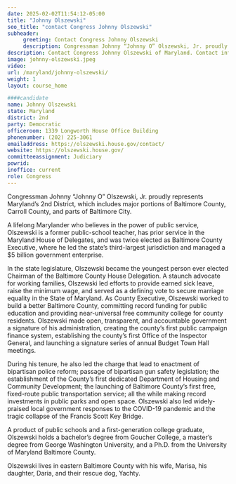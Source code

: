 ```yaml
---
date: 2025-02-02T11:54:12-05:00
title: "Johnny Olszewski"
seo_title: "contact Congress Johnny Olszewski"
subheader:
     greeting: Contact Congress Johnny Olszewski
     description: Congressman Johnny “Johnny O” Olszewski, Jr. proudly represents Maryland’s 2nd District, which includes major portions of Baltimore County, Carroll County, and parts of Baltimore City.
description: Contact Congress Johnny Olszewski of Maryland. Contact information for Johnny Olszewski includes email address, phone number, and mailing address.
image: johnny-olszewski.jpeg
video:
url: /maryland/johnny-olszewski/
weight: 1
layout: course_home

####candidate
name: Johnny Olszewski
state: Maryland
district: 2nd
party: Democratic
officeroom: 1339 Longworth House Office Building
phonenumber: (202) 225-3061
emailaddress: https://olszewski.house.gov/contact/
website: https://olszewski.house.gov/
committeeassignment: Judiciary
powrid: 
inoffice: current
role: Congress
---
```

Congressman Johnny “Johnny O” Olszewski, Jr. proudly represents Maryland’s 2nd District, which includes major portions of Baltimore County, Carroll County, and parts of Baltimore City.

A lifelong Marylander who believes in the power of public service, Olszewski is a former public-school teacher, has prior service in the Maryland House of Delegates, and was twice elected as Baltimore County Executive, where he led the state’s third-largest jurisdiction and managed a $5 billion government enterprise.

In the state legislature, Olszewski became the youngest person ever elected Chairman of the Baltimore County House Delegation. A staunch advocate for working families, Olszewski led efforts to provide earned sick leave, raise the minimum wage, and served as a defining vote to secure marriage equality in the State of Maryland.
As County Executive, Olszewski worked to build a better Baltimore County, committing record funding for public education and providing near-universal free community college for county residents. Olszewski made open, transparent, and accountable government a signature of his administration, creating the county’s first public campaign finance system, establishing the county’s first Office of the Inspector General, and launching a signature series of annual Budget Town Hall meetings.

During his tenure, he also led the charge that lead to enactment of bipartisan police reform; passage of bipartisan gun safety legislation; the establishment of the County’s first dedicated Department of Housing and Community Development; the launching of Baltimore County’s first free, fixed-route public transportation service; all the while making record investments in public parks and open space. Olszewski also led widely-praised local government responses to the COVID-19 pandemic and the tragic collapse of the Francis Scott Key Bridge. 

A product of public schools and a first-generation college graduate, Olszewski holds a bachelor’s degree from Goucher College, a master’s degree from George Washington University, and a Ph.D. from the University of Maryland Baltimore County.

Olszewski lives in eastern Baltimore County with his wife, Marisa, his daughter, Daria, and their rescue dog, Yachty.
